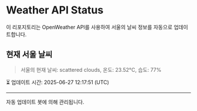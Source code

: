 
# Weather API Status

이 리포지토리는 OpenWeather API를 사용하여 서울의 날씨 정보를 자동으로 업데이트합니다.

## 현재 서울 날씨
> 서울의 현재 날씨: scattered clouds, 온도: 23.52°C, 습도: 77%

⏳ 업데이트 시간: 2025-06-27 12:17:51 (UTC)

---
자동 업데이트 봇에 의해 관리됩니다.

